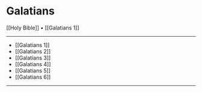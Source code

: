 # Galatians

[[Holy Bible]] • [[Galatians 1]]

---

- [[Galatians 1]]
- [[Galatians 2]]
- [[Galatians 3]]
- [[Galatians 4]]
- [[Galatians 5]]
- [[Galatians 6]]

---
